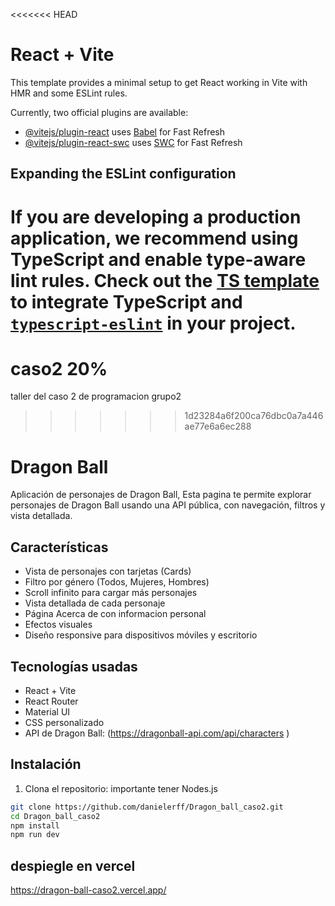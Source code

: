 <<<<<<< HEAD

# React + Vite

This template provides a minimal setup to get React working in Vite with HMR and some ESLint rules.

Currently, two official plugins are available:

- [@vitejs/plugin-react](https://github.com/vitejs/vite-plugin-react/blob/main/packages/plugin-react/README.md) uses [Babel](https://babeljs.io/) for Fast Refresh
- [@vitejs/plugin-react-swc](https://github.com/vitejs/vite-plugin-react-swc) uses [SWC](https://swc.rs/) for Fast Refresh

## Expanding the ESLint configuration

# If you are developing a production application, we recommend using TypeScript and enable type-aware lint rules. Check out the [TS template](https://github.com/vitejs/vite/tree/main/packages/create-vite/template-react-ts) to integrate TypeScript and [`typescript-eslint`](https://typescript-eslint.io) in your project.

# caso2 20%

taller del caso 2 de programacion grupo2

> > > > > > > 1d23284a6f200ca76dbc0a7a446ae77e6a6ec288

# Dragon Ball

Aplicación de personajes de Dragon Ball, Esta pagina te permite explorar personajes de Dragon Ball usando una API pública, con navegación, filtros y vista detallada.

## Características

- Vista de personajes con tarjetas (Cards)
- Filtro por género (Todos, Mujeres, Hombres)
- Scroll infinito para cargar más personajes
- Vista detallada de cada personaje
- Página Acerca de con informacion personal
- Efectos visuales
- Diseño responsive para dispositivos móviles y escritorio

## Tecnologías usadas

- React + Vite
- React Router
- Material UI
- CSS personalizado
- API de Dragon Ball: (https://dragonball-api.com/api/characters )

## Instalación

1. Clona el repositorio:
   importante tener Nodes.js

```bash
git clone https://github.com/danielerff/Dragon_ball_caso2.git
cd Dragon_ball_caso2
npm install
npm run dev


```

## despiegle en vercel

https://dragon-ball-caso2.vercel.app/
